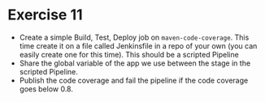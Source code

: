 # Exercise 11

- Create a simple Build, Test, Deploy job on `maven-code-coverage`. This time create it on a file called Jenkinsfile in a repo of your own (you can easily create one for this time). This should be a scripted Pipeline
- Share the global variable of the app we use between the stage in the scripted Pipeline.
- Publish the code coverage and fail the pipeline if the code coverage goes below 0.8.